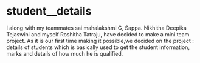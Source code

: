 # student__details
I along with my teammates sai mahalakshmi G, Sappa. Nikhitha Deepika Tejaswini and myself Roshitha Tatraju, have decided to make a mini team project. As it is our first time making it possible,we decided on the project : details of students which is basically used to get the student information, marks and details of how much he is qualified.
